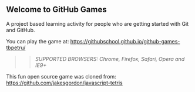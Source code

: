 ## Welcome to GitHub Games

A project based learning activity for people who are getting started with Git and GitHub.

You can play the game at: https://githubschool.github.io/github-games-tbpetru/

>> _*SUPPORTED BROWSERS*: Chrome, Firefox, Safari, Opera and IE9+_

This fun open source game was cloned from: https://github.com/jakesgordon/javascript-tetris
